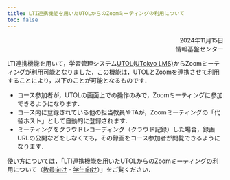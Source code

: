 ```yaml
---
title: LTI連携機能を用いたUTOLからのZoomミーティングの利用について
toc: false
---
```


<div style="text-align: right;">
<span>2024年11月15日</span><br />
<span>情報基盤センター</span><br />
</div>

LTI連携機能を用いて，学習管理システム[UTOL(UTokyo LMS)](/utol/)からZoomミーティングが利用可能となりました．この機能は，UTOLとZoomを連携させて利用することにより，以下のことが可能となるものです．

- コース参加者が，UTOLの画面上での操作のみで，Zoomミーティングに参加できるようになります．
- コース内に登録されている他の担当教員やTAが，Zoomミーティングの「代替ホスト」として自動的に登録されます．
- ミーティングをクラウドレコーディング（クラウド記録）した場合，録画URLの公開などをしなくても，その録画をコース参加者が閲覧できるようになります．

使い方については，「LTI連携機能を用いたUTOLからのZoomミーティングの利用について（[教員向け](/utol/lecturers/lti/zoom/)・[学生向け](/utol/students/lti/zoom/)）」をご覧ください．
